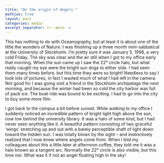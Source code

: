 ```yaml
---
title: "On the origin of Angels."
mathjax: true
layout: post
categories: media
excerpt_separator: <!--more-->
---
```


This has nothing to do with Oceanography, but at least it is about one of the little the wonders of Nature. I was finishing up a three month mini-sabbatical at the University of Stockholm. I’m pretty sure it was January 5, 1996, a very cold Friday. The sky was clear and the air still when I got to my office early that morning. When the sun came up I saw the 22° circle halo, but what really caught my eye were the bright sun dogs to either side. I had seen them many times before, but this time they were so bright! Needless to say I took lots of pictures, in fact I wasted much of what I had left in the camera. Not good for I was going visit a friend in the Stockholm archipelago the next morning, and because the winter had been so cold the city harbor was full of pack ice. The boat ride was bound to be exciting. I had to go into the city to buy some more film. 

I got back to the campus a bit before sunset. While walking to my office I suddenly noticed an incredible pattern of bright light high above the sun, now low behind the university library. It was a halo of some kind, but I had never seen anything like it. A beautiful pattern consisting of two graceful ‘wings’ stretching up and out with a barely perceptible shaft of light down toward the hidden sun. I was totally blown by the sight – and instinctively realized that I now knew where angels come from. When I told my colleagues about this a little later at afternoon coffee, they told me it was a halo known as a tangent arc. Normally the 22° circle is also visible, but this time not. What was it if not an angel floating high in the sky! 
